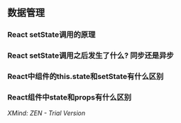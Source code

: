 ## 数据管理

### React setState调用的原理

### React setState调用之后发生了什么? 同步还是异步

### React中组件的this.state和setState有什么区别

### React组件中state和props有什么区别

*XMind: ZEN - Trial Version*